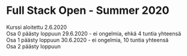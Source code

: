 # Full Stack Open - Summer 2020

Kurssi aloitettu 2.6.2020  
Osa 0 päästy loppuun 29.6.2020 - ei ongelmia, ehkä 4 tuntia yhteensä  
Osa 1 päästy loppuun 30.6.2020 - ei ongelmia, 10 tuntia yhteensä  
Osa 2 päästy loppuun 